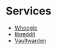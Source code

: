 # Services
 - [Whoogle](https://search.ozx.me/)
 - [libreddit](https://red.ozx.me/)
 - [Vaultwarden](https://vault.ozx.me/)
